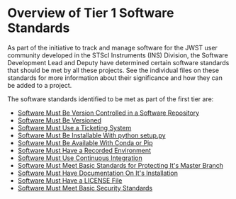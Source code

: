# Overview of Tier 1 Software Standards

As part of the initiative to track and manage software for the JWST user community developed in the STScI Instruments (INS) Division, the Software Development Lead and Deputy have determined certain software standards that should be met by all these projects. See the individual files on these standards for more information about their significance and how they can be added to a project.


The software standards identified to be met as part of the first tier are:
- [Software Must Be Version Controlled in a Software Repository](version_controlled_in_repo.md)
- [Software Must Be Versioned](versioned_releases.md)
- [Software Must Use a Ticketing System](ticketing_system.md)
- [Software Must Be Installable With python setup.py](package_structure.md)
- [Software Must Be Available With Conda or Pip](conda_or_pip.md)
- [Software Must Have a Recorded Environment](software_environment.md)
- [Software Must Use Continuous Integration](ci.md)
- [Software Must Meet Basic Standards for Protecting It's Master Branch](protected_master_branch.md)
- [Software Must Have Documentation On It's Installation](documentation.md)
- [Software Must Have a LICENSE File](license_file.md)
- [Software Must Meet Basic Security Standards](security_standards.md)

